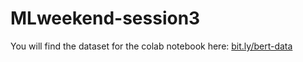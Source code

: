 # MLweekend-session3
You will find the dataset for the colab notebook here:
 [bit.ly/bert-data](bit.ly/bert-data)
 

